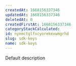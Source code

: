 ```yaml
---
createdAt: 1668156337346
updatedAt: 1668156337346
deletedAt: 0
createdFirstAt: 1668156337346
categoryStackCalculated: 
id: nynmctglfxcyorekexwmgrhd
slug: sdk-keys
name: sdk-keys
---
```


Default description